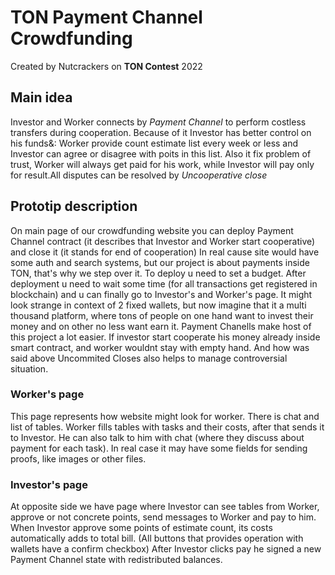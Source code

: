 # TON Payment Channel Crowdfunding
Created by Nutcrackers on **TON Contest** 2022

## Main idea
Investor and Worker connects by *Payment Channel* to perform costless transfers during cooperation. 
Because of it Investor has better control on his funds&: Worker provide count estimate list every week or less and Investor can agree or disagree with poits in this list.
Also it fix problem of trust, Worker will always get paid for his work, while Investor will pay only for result.All disputes can be resolved by *Uncooperative close*

## Prototip description
On main page of our crowdfunding website you can deploy Payment Channel contract (it describes that Investor and Worker start cooperative) and close it (it stands for end of cooperation)
In real cause site would have some auth and search systems, but our project is about payments inside TON, that's why we step over it.
To deploy u need to set a budget. After deployment u need to wait some time (for all transactions get registered in blockchain) and u can finally go to Investor's and Worker's page.
It might look strange in context of 2 fixed wallets, but now imagine that it a multi thousand platform, where tons of people on one hand want to invest their money and on other no less want earn it.
Payment Chanells make host of this project a lot easier. If investor start cooperate his money already inside smart contract, and worker wouldnt stay with empty hand. And how was said above Uncommited Closes also helps to manage controversial situation.

### Worker's page
This page represents how website might look for worker. There is chat and list of tables. 
Worker fills tables with tasks and their costs, after that sends it to Investor. He can also talk to him with chat (where they discuss about payment for each task). In real case it may have some fields for sending proofs, like images or other files.

### Investor's page
At opposite side we have page where Investor can see tables from Worker, approve or not concrete points, send messages to Worker and pay to him.
When Investor approve some points of estimate count, its costs automatically adds to total bill. (All buttons that provides operation with wallets have a confirm checkbox)
After Investor clicks pay he signed a new Payment Channel state with redistributed balances.


